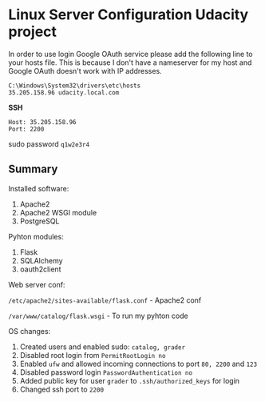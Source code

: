 # Linux Server Configuration Udacity project

In order to use login Google OAuth service please add the following line to your hosts file. This is because I don't have a nameserver for my host and Google OAuth doesn't work with IP addresses.


```
C:\Windows\System32\drivers\etc\hosts
35.205.158.96 udacity.local.com
```


**SSH**
```
Host: 35.205.158.96
Port: 2200
```



sudo password `q1w2e3r4`


## Summary

Installed software:
1. Apache2
2. Apache2 WSGI module
3. PostgreSQL

Pyhton modules:
1. Flask
2. SQLAlchemy
3. oauth2client

Web server conf:


`/etc/apache2/sites-available/flask.conf` - Apache2 conf


`/var/www/catalog/flask.wsgi` - To run my pyhton code


OS changes:
1. Created users and enabled sudo: `catalog, grader`
2. Disabled root login from `PermitRootLogin no`
3. Enabled `ufw` and allowed incoming connections to port `80, 2200` and `123`
4. Disabled password login `PasswordAuthentication no`
5. Added public key for user `grader` to `.ssh/authorized_keys` for login
6. Changed ssh port to `2200`
